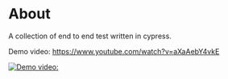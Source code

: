 # About

A collection of end to end test written in cypress.

Demo video: https://www.youtube.com/watch?v=aXaAebY4vkE

[![Demo video:](https://img.youtube.com/vi/aXaAebY4vkE/0.jpg)](https://www.youtube.com/watch?v=aXaAebY4vkE)
